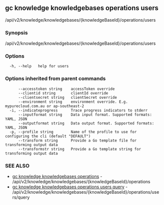 ## gc knowledge knowledgebases operations users

/api/v2/knowledge/knowledgebases/{knowledgeBaseId}/operations/users

### Synopsis

/api/v2/knowledge/knowledgebases/{knowledgeBaseId}/operations/users

### Options

```
  -h, --help   help for users
```

### Options inherited from parent commands

```
      --accesstoken string    accessToken override
      --clientid string       clientId override
      --clientsecret string   clientSecret override
      --environment string    environment override. E.g. mypurecloud.com.au or ap-southeast-2
  -i, --indicateprogress      Trace progress indicators to stderr
      --inputformat string    Data input format. Supported formats: YAML, JSON
      --outputformat string   Data output format. Supported formats: YAML, JSON
  -p, --profile string        Name of the profile to use for configuring the cli (default "DEFAULT")
      --transform string      Provide a Go template file for transforming output data
      --transformstr string   Provide a Go template string for transforming output data
```

### SEE ALSO

* [gc knowledge knowledgebases operations](gc_knowledge_knowledgebases_operations.html)	 - /api/v2/knowledge/knowledgebases/{knowledgeBaseId}/operations
* [gc knowledge knowledgebases operations users query](gc_knowledge_knowledgebases_operations_users_query.html)	 - /api/v2/knowledge/knowledgebases/{knowledgeBaseId}/operations/users/query



